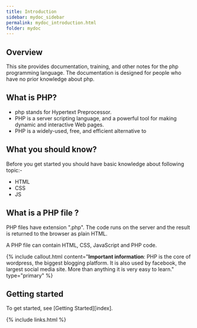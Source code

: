 ```yaml
---
title: Introduction
sidebar: mydoc_sidebar
permalink: mydoc_introduction.html
folder: mydoc
---
```


## Overview

This site provides documentation, training, and other notes for the php programming language. The documentation is designed for people who have no prior knowledge about php. 


## What is PHP?
* php stands for Hypertext Preprocessor. 
* PHP is a server scripting language, and a powerful tool for making dynamic and interactive Web pages.
* PHP is a widely-used, free, and efficient alternative to 

## What you should know?
Before you get started you should have basic knowledge about following topic:-
* HTML
* CSS
* JS

## What is a PHP file ?
PHP files have extension ".php". The code runs on the server and the result is returned to the browser as plain HTML.

A PHP file can contain HTML, CSS, JavaScript and PHP code.

{% include callout.html content="**Important information**: PHP is the core of wordpress, the biggest blogging platform. It is also used by facebook, the largest social media site. More than anything it is very easy to learn." type="primary" %}


## Getting started

To get started, see [Getting Started][index].

{% include links.html %}
